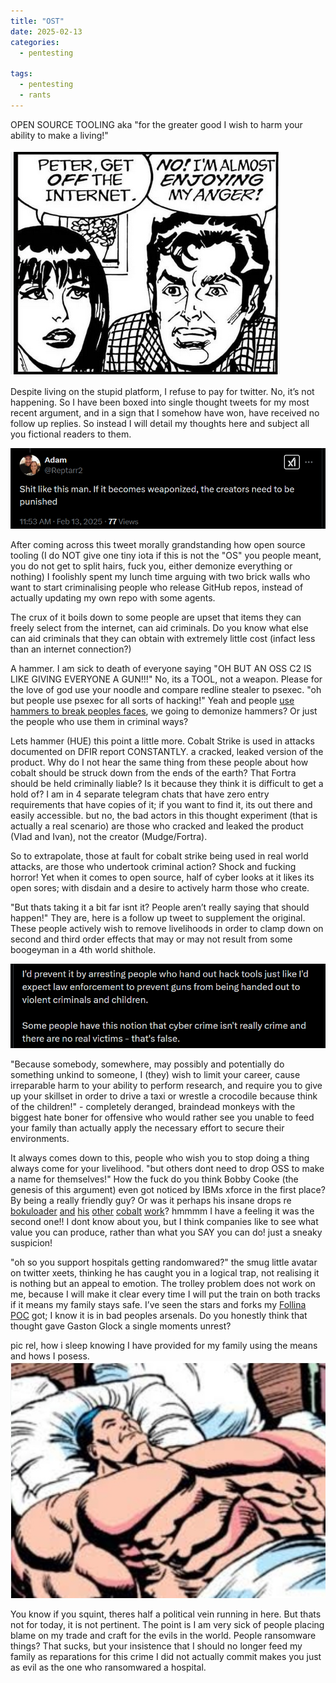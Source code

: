 ```yaml
---
title: "OST"
date: 2025-02-13
categories:
  - pentesting
  
tags:
  - pentesting
  - rants
---
```


OPEN SOURCE TOOLING
aka "for the greater good I wish to harm your ability to make a living!"

![anger](/assets/images/ost/peter.png)

Despite living on the stupid platform, I refuse to pay for twitter. No, it’s not happening. So I have been boxed into single thought tweets for my most recent argument, and in a sign that I somehow have won, have received no follow up replies. So instead I will detail my thoughts here and subject all you fictional readers to them.

![1](/assets/images/ost/1.png)

After coming across this tweet morally grandstanding how open source tooling (I do NOT give one tiny iota if this is not the "OS" you people meant, you do not get to split hairs, fuck you, either demonize everything or nothing) I foolishly spent my lunch time arguing with two brick walls who want to start criminalising people who release GitHub repos, instead of actually updating my own repo with some agents.

The crux of it boils down to some people are upset that items they can freely select from the internet, can aid criminals. Do you know what else can aid criminals that they can obtain with extremely little cost (infact less than an internet connection?) 

A hammer. I am sick to death of everyone saying "OH BUT AN OSS C2 IS LIKE GIVING EVERYONE A GUN!!!" No, its a TOOL, not a weapon. Please for the love of god use your noodle and compare redline stealer to psexec. "oh but people use psexec for all sorts of hacking!" Yeah and people [use hammers to break peoples faces](https://www.foxnews.com/us/suspect-brutal-louisiana-hammer-attack-college-student-subject-ice-hold-request), we going to demonize hammers? Or just the people who use them in criminal ways?

Lets hammer (HUE) this point a little more. Cobalt Strike is used in attacks documented on DFIR report CONSTANTLY. a cracked, leaked version of the product. Why do I not hear the same thing from these people about how cobalt should be struck down from the ends of the earth? That Fortra should be held criminally liable? Is it because they think it is difficult to get a hold of? I am in 4 separate telegram chats that have zero entry requirements that have copies of it; if you want to find it, its out there and easily accessible. but no, the bad actors in this thought experiment (that is actually a real scenario) are those who cracked and leaked the product (Vlad and Ivan), not the creator (Mudge/Fortra).

So to extrapolate, those at fault for cobalt strike being used in real world attacks, are those who undertook criminal action? Shock and fucking horror! Yet when it comes to open source, half of cyber looks at it likes its open sores; with disdain and a desire to actively harm those who create.

"But thats taking it a bit far isnt it? People aren’t really saying that should happen!" They are, here is a follow up tweet to supplement the original. These people actively wish to remove livelihoods in order to clamp down on second and third order effects that may or may not result from some boogeyman in a 4th world shithole.

![2](/assets/images/ost/2.png)

"Because somebody, somewhere, may possibly and potentially do something unkind to someone, I (they) wish to limit your career, cause irreparable harm to your ability to perform research, and require you to give up your skillset in order to drive a taxi or wrestle a crocodile because think of the children!" - completely deranged, braindead monkeys with the biggest hate boner for offensive who would rather see you unable to feed your family than actually apply the necessary effort to secure their environments. 

It always comes down to this, people who wish you to stop doing a thing always come for your livelihood. "but others dont need to drop OSS to make a name for themselves!" How the fuck do you think Bobby Cooke (the genesis of this argument) even got noticed by IBMs xforce in the first place? By being a really friendly guy? Or was it perhaps his insane drops re [bokuloader](https://github.com/boku7/BokuLoader) [and](https://github.com/boku7/injectEtwBypass) [his](https://github.com/boku7/x64win-AddRdpAdminShellcode) [other](https://github.com/boku7/patchwerk) [cobalt](https://github.com/boku7/HOLLOW) [work](https://github.com/boku7/xPipe)? hmmmm I have a feeling it was the second one!! I dont know about you, but I think companies like to see what value you can produce, rather than what you SAY you can do! just a sneaky suspicion!

"oh so you support hospitals getting randomwared?" the smug little avatar on twitter xeets, thinking he has caught you in a logical trap, not realising it is nothing but an appeal to emotion. The trolley problem does not work on me, because I will make it clear every time I will put the train on both tracks if it means my family stays safe. I’ve seen the stars and forks my [Follina POC](https://github.com/onecloudemoji/CVE-2022-30190) got; I know it is in bad peoples arsenals. Do you honestly think that thought gave Gaston Glock a single moments unrest?

pic rel, how i sleep knowing I have provided for my family using the means and hows I posess.
![sleep](/assets/images/ost/sleep.jpg)

You know if you squint, theres half a political vein running in here. But thats not for today, it is not pertinent. The point is I am very sick of people placing blame on my trade and craft for the evils in the world. People ransomware things? That sucks, but your insistence that I should no longer feed my family as reparations for this crime I did not actually commit makes you just as evil as the one who ransomwared a hospital.
